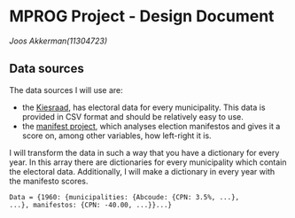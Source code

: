# MPROG Project - Design Document
*Joos Akkerman(11304723)*

## Data sources
The data sources I will use are:
* the [Kiesraad](https://www.verkiezingsuitslagen.nl/verkiezingen/detail/TK20170315), has electoral data for every municipality. This data is provided in CSV format and should be relatively easy to use.
* the [manifest project](https://manifesto-project.wzb.eu/), which analyses election manifestos and gives it a score on, among other variables, how left-right it is.

I will transform the data in such a way that you have a dictionary for every year. In this array there are dictionaries for every municipality which contain the electoral data. Additionally, I will make a dictionary in every year with the manifesto scores.

<code>Data = {1960: {municipalities: {Abcoude: {CPN: 3.5%, ...}, ...}, manifestos: {CPN: -40.00, ...}}...}</code>
